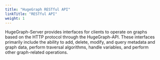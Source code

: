 ```yaml
---
title: "HugeGraph RESTful API"
linkTitle: "RESTful API"
weight: 1
---
```


HugeGraph-Server provides interfaces for clients to operate on graphs based on the HTTP protocol through the HugeGraph-API. These interfaces primarily include the ability to add, delete, modify, and query metadata and graph data, perform traversal algorithms, handle variables, and perform other graph-related operations.

[comment]: <> (- Graph Schema)

[comment]: <> (    - [Schema]&#40;restful-api/schema.md&#41;)

[comment]: <> (    - [PropertyKey]&#40;restful-api/propertykey.md&#41;)

[comment]: <> (    - [VertexLabel]&#40;restful-api/vertexlabel.md&#41;)

[comment]: <> (    - [EdgeLabel]&#40;restful-api/edgelabel.md&#41;)

[comment]: <> (    - [IndexLabel]&#40;restful-api/indexlabel.md&#41;)

[comment]: <> (    - [Rebuild]&#40;restful-api/rebuild.md&#41;)

[comment]: <> (- Graph Vertex & Edge)

[comment]: <> (    - [Vertex]&#40;restful-api/vertex.md&#41;)

[comment]: <> (    - [Edge]&#40;restful-api/edge.md&#41;)

[comment]: <> (- [Traverser]&#40;restful-api/traverser.md&#41;)

[comment]: <> (- [Rank]&#40;restful-api/rank.md&#41;)

[comment]: <> (- [Variable]&#40;restful-api/variable.md&#41;)

[comment]: <> (- [Graphs]&#40;restful-api/graphs.md&#41;)

[comment]: <> (- [Task]&#40;restful-api/task.md&#41;)

[comment]: <> (- [Gremlin]&#40;restful-api/gremlin.md&#41;)

[comment]: <> (- [Cypher]&#40;restful-api/cypher.md&#41;)

[comment]: <> (- [Authentication]&#40;restful-api/auth.md&#41;)

[comment]: <> (- [Other]&#40;restful-api/other.md&#41;)
